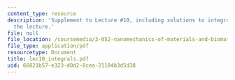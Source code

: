 ```yaml
---
content_type: resource
description: 'Supplement to Lecture #10, including solutions to integrals shown in
  the lecture.'
file: null
file_location: /coursemedia/3-052-nanomechanics-of-materials-and-biomaterials-spring-2007/66821b57e323d0d28cea21104b3d5d38_lec10_integrals.pdf
file_type: application/pdf
resourcetype: Document
title: lec10_integrals.pdf
uid: 66821b57-e323-d0d2-8cea-21104b3d5d38
---
```

